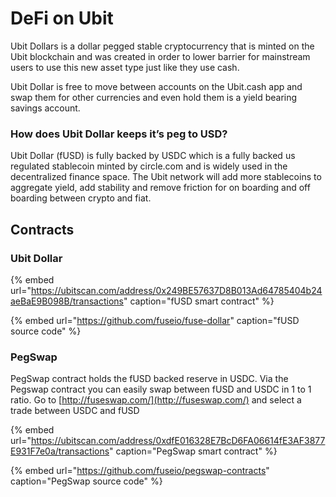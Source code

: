 # DeFi on Ubit

Ubit Dollars is a dollar pegged stable cryptocurrency that is minted on the Ubit blockchain and was created in order to lower barrier for mainstream users to use this new asset type just like they use cash.

Ubit Dollar is free to move between accounts on the Ubit.cash app and swap them for other currencies and even hold them is a yield bearing savings account.

### How does Ubit Dollar keeps it’s peg to USD?

Ubit Dollar \(fUSD\) is fully backed by USDC which is a fully backed us regulated stablecoin minted by circle.com and is widely used in the decentralized finance space. The Ubit network will add more stablecoins to aggregate yield, add stability and remove friction for on boarding and off boarding between crypto and fiat. 

## Contracts

### Ubit Dollar

{% embed url="https://ubitscan.com/address/0x249BE57637D8B013Ad64785404b24aeBaE9B098B/transactions" caption="fUSD smart contract" %}

{% embed url="https://github.com/fuseio/fuse-dollar" caption="fUSD source code" %}

### PegSwap

PegSwap contract holds the fUSD backed reserve in USDC. Via the Pegswap contract you can easily swap between fUSD and USDC in 1 to 1 ratio. Go to [http://fuseswap.com/](http://fuseswap.com/) and select a trade between USDC and fUSD

{% embed url="https://ubitscan.com/address/0xdfE016328E7BcD6FA06614fE3AF3877E931F7e0a/transactions" caption="PegSwap smart contract" %}

{% embed url="https://github.com/fuseio/pegswap-contracts" caption="PegSwap source code" %}







